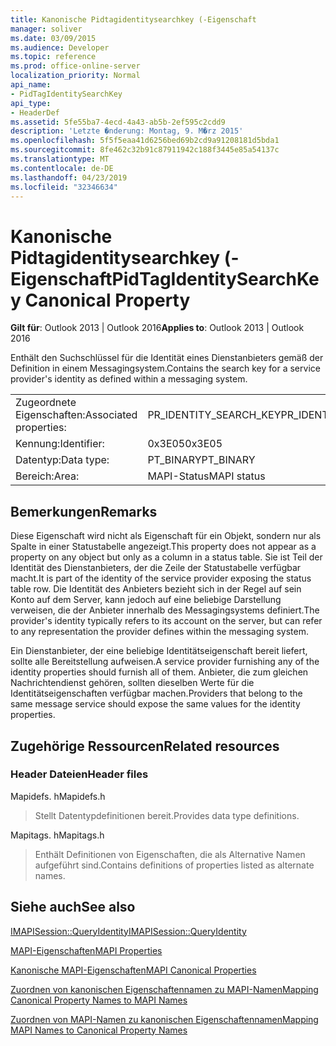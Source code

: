 ```yaml
---
title: Kanonische Pidtagidentitysearchkey (-Eigenschaft
manager: soliver
ms.date: 03/09/2015
ms.audience: Developer
ms.topic: reference
ms.prod: office-online-server
localization_priority: Normal
api_name:
- PidTagIdentitySearchKey
api_type:
- HeaderDef
ms.assetid: 5fe55ba7-4ecd-4a43-ab5b-2ef595c2cdd9
description: 'Letzte �nderung: Montag, 9. M�rz 2015'
ms.openlocfilehash: 5f5f5eaa41d6256bed69b2cd9a91208181d5bda1
ms.sourcegitcommit: 8fe462c32b91c87911942c188f3445e85a54137c
ms.translationtype: MT
ms.contentlocale: de-DE
ms.lasthandoff: 04/23/2019
ms.locfileid: "32346634"
---
```

# <a name="pidtagidentitysearchkey-canonical-property"></a><span data-ttu-id="1d1a9-103">Kanonische Pidtagidentitysearchkey (-Eigenschaft</span><span class="sxs-lookup"><span data-stu-id="1d1a9-103">PidTagIdentitySearchKey Canonical Property</span></span>

  
  
<span data-ttu-id="1d1a9-104">**Gilt für**: Outlook 2013 | Outlook 2016</span><span class="sxs-lookup"><span data-stu-id="1d1a9-104">**Applies to**: Outlook 2013 | Outlook 2016</span></span> 
  
<span data-ttu-id="1d1a9-105">Enthält den Suchschlüssel für die Identität eines Dienstanbieters gemäß der Definition in einem Messagingsystem.</span><span class="sxs-lookup"><span data-stu-id="1d1a9-105">Contains the search key for a service provider's identity as defined within a messaging system.</span></span> 
  
|||
|:-----|:-----|
|<span data-ttu-id="1d1a9-106">Zugeordnete Eigenschaften:</span><span class="sxs-lookup"><span data-stu-id="1d1a9-106">Associated properties:</span></span>  <br/> |<span data-ttu-id="1d1a9-107">PR_IDENTITY_SEARCH_KEY</span><span class="sxs-lookup"><span data-stu-id="1d1a9-107">PR_IDENTITY_SEARCH_KEY</span></span>  <br/> |
|<span data-ttu-id="1d1a9-108">Kennung:</span><span class="sxs-lookup"><span data-stu-id="1d1a9-108">Identifier:</span></span>  <br/> |<span data-ttu-id="1d1a9-109">0x3E05</span><span class="sxs-lookup"><span data-stu-id="1d1a9-109">0x3E05</span></span>  <br/> |
|<span data-ttu-id="1d1a9-110">Datentyp:</span><span class="sxs-lookup"><span data-stu-id="1d1a9-110">Data type:</span></span>  <br/> |<span data-ttu-id="1d1a9-111">PT_BINARY</span><span class="sxs-lookup"><span data-stu-id="1d1a9-111">PT_BINARY</span></span>  <br/> |
|<span data-ttu-id="1d1a9-112">Bereich:</span><span class="sxs-lookup"><span data-stu-id="1d1a9-112">Area:</span></span>  <br/> |<span data-ttu-id="1d1a9-113">MAPI-Status</span><span class="sxs-lookup"><span data-stu-id="1d1a9-113">MAPI status</span></span>  <br/> |
   
## <a name="remarks"></a><span data-ttu-id="1d1a9-114">Bemerkungen</span><span class="sxs-lookup"><span data-stu-id="1d1a9-114">Remarks</span></span>

<span data-ttu-id="1d1a9-115">Diese Eigenschaft wird nicht als Eigenschaft für ein Objekt, sondern nur als Spalte in einer Statustabelle angezeigt.</span><span class="sxs-lookup"><span data-stu-id="1d1a9-115">This property does not appear as a property on any object but only as a column in a status table.</span></span> <span data-ttu-id="1d1a9-116">Sie ist Teil der Identität des Dienstanbieters, der die Zeile der Statustabelle verfügbar macht.</span><span class="sxs-lookup"><span data-stu-id="1d1a9-116">It is part of the identity of the service provider exposing the status table row.</span></span> <span data-ttu-id="1d1a9-117">Die Identität des Anbieters bezieht sich in der Regel auf sein Konto auf dem Server, kann jedoch auf eine beliebige Darstellung verweisen, die der Anbieter innerhalb des Messagingsystems definiert.</span><span class="sxs-lookup"><span data-stu-id="1d1a9-117">The provider's identity typically refers to its account on the server, but can refer to any representation the provider defines within the messaging system.</span></span> 
  
<span data-ttu-id="1d1a9-118">Ein Dienstanbieter, der eine beliebige Identitätseigenschaft bereit liefert, sollte alle Bereitstellung aufweisen.</span><span class="sxs-lookup"><span data-stu-id="1d1a9-118">A service provider furnishing any of the identity properties should furnish all of them.</span></span> <span data-ttu-id="1d1a9-119">Anbieter, die zum gleichen Nachrichtendienst gehören, sollten dieselben Werte für die Identitätseigenschaften verfügbar machen.</span><span class="sxs-lookup"><span data-stu-id="1d1a9-119">Providers that belong to the same message service should expose the same values for the identity properties.</span></span> 
  
## <a name="related-resources"></a><span data-ttu-id="1d1a9-120">Zugehörige Ressourcen</span><span class="sxs-lookup"><span data-stu-id="1d1a9-120">Related resources</span></span>

### <a name="header-files"></a><span data-ttu-id="1d1a9-121">Header Dateien</span><span class="sxs-lookup"><span data-stu-id="1d1a9-121">Header files</span></span>

<span data-ttu-id="1d1a9-122">Mapidefs. h</span><span class="sxs-lookup"><span data-stu-id="1d1a9-122">Mapidefs.h</span></span>
  
> <span data-ttu-id="1d1a9-123">Stellt Datentypdefinitionen bereit.</span><span class="sxs-lookup"><span data-stu-id="1d1a9-123">Provides data type definitions.</span></span>
    
<span data-ttu-id="1d1a9-124">Mapitags. h</span><span class="sxs-lookup"><span data-stu-id="1d1a9-124">Mapitags.h</span></span>
  
> <span data-ttu-id="1d1a9-125">Enthält Definitionen von Eigenschaften, die als Alternative Namen aufgeführt sind.</span><span class="sxs-lookup"><span data-stu-id="1d1a9-125">Contains definitions of properties listed as alternate names.</span></span>
    
## <a name="see-also"></a><span data-ttu-id="1d1a9-126">Siehe auch</span><span class="sxs-lookup"><span data-stu-id="1d1a9-126">See also</span></span>



[<span data-ttu-id="1d1a9-127">IMAPISession::QueryIdentity</span><span class="sxs-lookup"><span data-stu-id="1d1a9-127">IMAPISession::QueryIdentity</span></span>](imapisession-queryidentity.md)


[<span data-ttu-id="1d1a9-128">MAPI-Eigenschaften</span><span class="sxs-lookup"><span data-stu-id="1d1a9-128">MAPI Properties</span></span>](mapi-properties.md)
  
[<span data-ttu-id="1d1a9-129">Kanonische MAPI-Eigenschaften</span><span class="sxs-lookup"><span data-stu-id="1d1a9-129">MAPI Canonical Properties</span></span>](mapi-canonical-properties.md)
  
[<span data-ttu-id="1d1a9-130">Zuordnen von kanonischen Eigenschaftennamen zu MAPI-Namen</span><span class="sxs-lookup"><span data-stu-id="1d1a9-130">Mapping Canonical Property Names to MAPI Names</span></span>](mapping-canonical-property-names-to-mapi-names.md)
  
[<span data-ttu-id="1d1a9-131">Zuordnen von MAPI-Namen zu kanonischen Eigenschaftennamen</span><span class="sxs-lookup"><span data-stu-id="1d1a9-131">Mapping MAPI Names to Canonical Property Names</span></span>](mapping-mapi-names-to-canonical-property-names.md)


